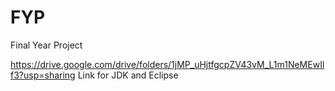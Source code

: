 # FYP
Final Year Project

https://drive.google.com/drive/folders/1jMP_uHjtfgcpZV43vM_L1m1NeMEwIlf3?usp=sharing
Link for JDK and Eclipse

